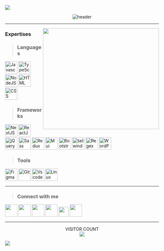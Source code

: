 <img src="https://user-images.githubusercontent.com/73097560/115834477-dbab4500-a447-11eb-908a-139a6edaec5c.gif">
 
<div align="center">
 
![header](https://capsule-render.vercel.app/api?type=waving&color=FDB813&height=300&section=header&text=Mohammad%20Abdollahzadeh&fontSize=50&animation=fadeIn&fontAlignY=38&desc=Front-end%20developer%20web%20-%20Next.js&descAlignY=55&descAlign=50&descColor=000000)
</div>


<hr>

<img align="right" width="380" height="330" src="https://i2.wp.com/allhtaccess.info/wp-content/uploads/2018/03/programming.gif?fit=1281%2C716&ssl=1" />

<div align="left">
 
### Expertises

> ### Languages
<img src="https://skillicons.dev/icons?i=js" width="40"  alt="Javascript" 
title="Javascript"/>
<img src="https://skillicons.dev/icons?i=ts" width="40"  alt="TypeScript"
title="TypeScript"/>
<img src="https://skillicons.dev/icons?i=nodejs" width="40"  alt="NodeJS"
title="NodeJS"/>
<img src="https://skillicons.dev/icons?i=html" width="40" alt="HTML" 
title="HTML"/>
<img src="https://skillicons.dev/icons?i=css" width="40" alt="CSS" 
title="CSS"/>

> ### Frameworks
<img src="https://skillicons.dev/icons?i=next" width="40" alt="NextJS" 
title="NextJS"/>
<img src="https://skillicons.dev/icons?i=react" width="40" alt="ReactJS" 
title="ReactJS"/>
 <img src="https://skillicons.dev/icons?i=jquery" width="40" alt="jQuery" 
title="jQuery"/>
<img src="https://skillicons.dev/icons?i=sass" width="40" alt="Sass"
title="Sass"/>
<img src="https://skillicons.dev/icons?i=redux" width="40" alt="Redux"
title="Redux"/>
<img src="https://skillicons.dev/icons?i=mui" width="40"  alt="Mui"
title="MUI"/>
<img src="https://skillicons.dev/icons?i=bootstrap" width="40" alt="Bootstrap"
title="Bootstrap"/>
<img src="https://skillicons.dev/icons?i=tailwind" width="40"  alt="tailwind" title="Tailwind" />
<img src="https://skillicons.dev/icons?i=regex" width="40" alt="Regex"
title="Regex"/>
<img src="https://skillicons.dev/icons?i=wordpress" width="40" alt="WordPress"
title="WordPress"/>

> ### Tools
<img src="https://skillicons.dev/icons?i=figma" width="40" alt="Figma"
title="Figma"/>
<img src="https://skillicons.dev/icons?i=git" width="40" alt="Git"
title="Git"/>
<img src="https://skillicons.dev/icons?i=vscode" width="40" alt="Vscode"
title="VScode"/>
<img src="https://skillicons.dev/icons?i=linux" width="40" alt="Linux"
title="Linux"/>
</div>
<hr>
            
> ### Connect with me

<div align="left">
<a href="mailto:mrdevpct@gmail.com" target="_blank" rel="noreferrer"><img src="https://upload.wikimedia.org/wikipedia/commons/thumb/7/7e/Gmail_icon_%282020%29.svg/768px-Gmail_icon_%282020%29.svg.png?20221017173631" width="40" /></a>
<a href="https://www.linkedin.com/in/devpct" target="_blank" rel="noreferrer"><img src="https://skillicons.dev/icons?i=linkedin" width="40" /></a>
<a href="https://codepen.io/devpct" target="_blank" rel="noreferrer"><img src="https://skillicons.dev/icons?i=codepen" width="40" /></a>
<a href="https://stackoverflow.com/users/18831761/mohammad-abdollahzadeh" target="_blank" rel="noreferrer"><img src="https://skillicons.dev/icons?i=stackoverflow" width="40" /></a>
<a href="https://www.twitter.com/devpct" target="_blank" rel="noreferrer"><img src="https://raw.githubusercontent.com/danielcranney/readme-generator/main/public/icons/socials/twitter.svg" width="32" /></a>
<a href="https://www.instagram.com/devpct" target="_blank" rel="noreferrer"><img src="https://skillicons.dev/icons?i=instagram" width="40" /></a>
</div>

<hr>

<div align="center">

 
 
  VISITOR COUNT<br>
  <img src="https://profile-counter.glitch.me/mohammadabdollahzadeh/count.svg" />

</div>

 <img src="https://user-images.githubusercontent.com/73097560/115834477-dbab4500-a447-11eb-908a-139a6edaec5c.gif">
